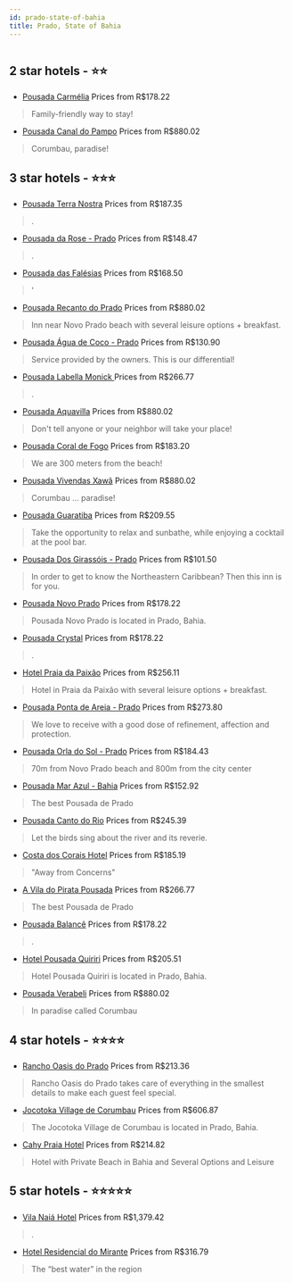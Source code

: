 ```yaml
---
id: prado-state-of-bahia
title: Prado, State of Bahia
---
```


<center><img src="https://static.hotelurbano.com/reservas/prod0/11/11669/5bb7af7d68bff_pousada-terra-nostra.jpg" alt="" /></center>


##  2 star hotels - ⭐️⭐️

-    [Pousada Carmélia](https://us.hurb.com/hotels/prado/pousada-carmelia-6223?cmp=18055) Prices from R$178.22
   > Family-friendly way to stay!
-    [Pousada Canal do Pampo](https://us.hurb.com/hotels/prado/pousada-e-restaurante-canal-do-pampo-6274?cmp=18055) Prices from R$880.02
   > Corumbau, paradise!

##  3 star hotels - ⭐️⭐️⭐️

-    [Pousada Terra Nostra](https://us.hurb.com/hotels/prado/pousada-terra-nostra-11669?cmp=18055) Prices from R$187.35
   > .
-    [Pousada da Rose - Prado](https://us.hurb.com/hotels/prado/pousada-da-rose-17449?cmp=18055) Prices from R$148.47
   > .
-    [Pousada das Falésias](https://us.hurb.com/hotels/prado/pousada-das-falesias-11283?cmp=18055) Prices from R$168.50
   > '
-    [Pousada Recanto do Prado](https://us.hurb.com/hotels/prado/pousada-recanto-do-prado-1766?cmp=18055) Prices from R$880.02
   > Inn near Novo Prado beach with several leisure options + breakfast.
-    [Pousada Água de Coco - Prado](https://us.hurb.com/hotels/prado/pousada-agua-de-coco-5215?cmp=18055) Prices from R$130.90
   > Service provided by the owners. This is our differential!
-    [Pousada Labella Monick ](https://us.hurb.com/hotels/prado/pousada-labella-monick-7957?cmp=18055) Prices from R$266.77
   > .
-    [Pousada Aquavilla](https://us.hurb.com/hotels/prado/pousada-aquavilla-4135?cmp=18055) Prices from R$880.02
   > Don't tell anyone or your neighbor will take your place!
-    [Pousada Coral de Fogo](https://us.hurb.com/hotels/prado/pousada-coral-de-fogo-6124?cmp=18055) Prices from R$183.20
   > We are 300 meters from the beach!
-    [Pousada Vivendas Xawã](https://us.hurb.com/hotels/prado/pousada-vivendas-xawa-6221?cmp=18055) Prices from R$880.02
   > Corumbau ... paradise!
-    [Pousada Guaratiba](https://us.hurb.com/hotels/prado/pousada-guaratiba-4341?cmp=18055) Prices from R$209.55
   > Take the opportunity to relax and sunbathe, while enjoying a cocktail at the pool bar.
-    [Pousada Dos Girassóis - Prado](https://us.hurb.com/hotels/prado/pousada-dos-girassois-4219?cmp=18055) Prices from R$101.50
   > In order to get to know the Northeastern Caribbean? Then this inn is for you.
-    [Pousada Novo Prado](https://us.hurb.com/hotels/prado/pousada-novo-prado-5448?cmp=18055) Prices from R$178.22
   > Pousada Novo Prado is located in Prado, Bahia.
-    [Pousada Crystal](https://us.hurb.com/hotels/prado/pousada-crystal-5280?cmp=18055) Prices from R$178.22
   > .
-    [Hotel Praia da Paixão](https://us.hurb.com/hotels/prado/hotel-praia-da-paixao-2371?cmp=18055) Prices from R$256.11
   > Hotel in Praia da Paixão with several leisure options + breakfast.
-    [Pousada Ponta de Areia - Prado](https://us.hurb.com/hotels/prado/pousada-ponta-de-areia-6644?cmp=18055) Prices from R$273.80
   > We love to receive with a good dose of refinement, affection and protection.
-    [Pousada Orla do Sol - Prado](https://us.hurb.com/hotels/prado/pousada-orla-do-sol-9162?cmp=18055) Prices from R$184.43
   > 70m from Novo Prado beach and 800m from the city center
-    [Pousada Mar Azul - Bahia](https://us.hurb.com/hotels/prado/pousada-mar-azul-bahia-4092?cmp=18055) Prices from R$152.92
   > The best Pousada de Prado
-    [Pousada Canto do Rio](https://us.hurb.com/hotels/prado/pousada-canto-do-rio-6131?cmp=18055) Prices from R$245.39
   > Let the birds sing about the river and its reverie.
-    [Costa dos Corais Hotel](https://us.hurb.com/hotels/prado/costa-dos-corais-hotel-6142?cmp=18055) Prices from R$185.19
   > "Away from Concerns"
-    [A Vila do Pirata Pousada](https://us.hurb.com/hotels/prado/a-vila-do-pirata-pousada-3987?cmp=18055) Prices from R$266.77
   > The best Pousada de Prado
-    [Pousada Balancê](https://us.hurb.com/hotels/prado/pousada-balance-17752?cmp=18055) Prices from R$178.22
   > .
-    [Hotel Pousada Quiriri](https://us.hurb.com/hotels/prado/hotel-pousada-quiriri-6262?cmp=18055) Prices from R$205.51
   > Hotel Pousada Quiriri is located in Prado, Bahia.
-    [Pousada Verabeli](https://us.hurb.com/hotels/prado/pousada-verabeli-5841?cmp=18055) Prices from R$880.02
   > In paradise called Corumbau

##  4 star hotels - ⭐️⭐️⭐️⭐️

-    [Rancho Oasis do Prado](https://us.hurb.com/hotels/prado/rancho-oasis-do-prado-8865?cmp=18055) Prices from R$213.36
   > Rancho Oasis do Prado takes care of everything in the smallest details to make each guest feel special.
-    [Jocotoka Village de Corumbau](https://us.hurb.com/hotels/prado/jocotoka-village-7387?cmp=18055) Prices from R$606.87
   > The Jocotoka Village de Corumbau is located in Prado, Bahia.
-    [Cahy Praia Hotel](https://us.hurb.com/hotels/prado/cahy-praia-hotel-128?cmp=18055) Prices from R$214.82
   > Hotel with Private Beach in Bahia and Several Options and Leisure

##  5 star hotels - ⭐️⭐️⭐️⭐️⭐️

-    [Vila Naiá Hotel](https://us.hurb.com/hotels/prado/vila-naia-corumbau-7861?cmp=18055) Prices from R$1,379.42
   > .
-    [Hotel Residencial do Mirante](https://us.hurb.com/hotels/prado/hotel-residencial-do-mirante-6154?cmp=18055) Prices from R$316.79
   > The “best water” in the region
